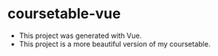 # coursetable-vue

+ This project was generated with Vue.
+ This project is a more beautiful version of my coursetable.

